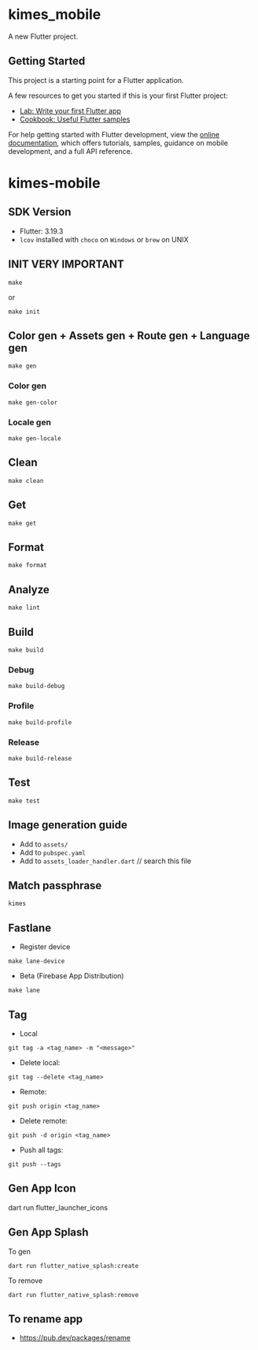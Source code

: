 # kimes_mobile

A new Flutter project.

## Getting Started

This project is a starting point for a Flutter application.

A few resources to get you started if this is your first Flutter project:

- [Lab: Write your first Flutter app](https://docs.flutter.dev/get-started/codelab)
- [Cookbook: Useful Flutter samples](https://docs.flutter.dev/cookbook)

For help getting started with Flutter development, view the
[online documentation](https://docs.flutter.dev/), which offers tutorials,
samples, guidance on mobile development, and a full API reference.

# kimes-mobile

## SDK Version

- Flutter: 3.19.3
- `lcov` installed with `choco` on `Windows` or `brew` on UNIX

## **INIT VERY IMPORTANT**

```shell
make
```

or

```shell
make init
```

## Color gen + Assets gen + Route gen + Language gen

```shell
make gen
```

### Color gen

```shell
make gen-color
```

### Locale gen

```shell
make gen-locale
```

## Clean

```shell
make clean
```

## Get

```shell
make get
```

## Format

```shell
make format
```

## Analyze

```shell
make lint
```

## Build

```shell
make build
```

### Debug

```shell
make build-debug
```

### Profile

```shell
make build-profile
```

### Release

```shell
make build-release
```

## Test

```shell
make test
```

## Image generation guide

- Add to `assets/`
- Add to `pubspec.yaml`
- Add to `assets_loader_handler.dart` // search this file

## Match passphrase

```
kimes
```

## Fastlane

- Register device
```shell
make lane-device
```

- Beta (Firebase App Distribution)

```shell
make lane
```

## Tag

- Local

```
git tag -a <tag_name> -m "<message>"
```

- Delete local:

```
git tag --delete <tag_name>
```

- Remote:

```
git push origin <tag_name>
```

- Delete remote:

```
git push -d origin <tag_name>
```

- Push all tags:

```
git push --tags
```


## Gen App Icon

dart run flutter_launcher_icons

## Gen App Splash

To gen

```shell
dart run flutter_native_splash:create
```

To remove

```shell
dart run flutter_native_splash:remove
```


## To rename app
- https://pub.dev/packages/rename